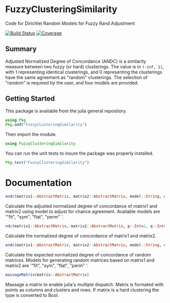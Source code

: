 # FuzzyClusteringSimilarity

Code for Dirichlet Random Models for Fuzzy Rand Adjustment

[![Build Status](https://github.com/ryandewolfe33/FuzzyClusteringSimilarity.jl/actions/workflows/CI.yml/badge.svg?branch=main)](https://github.com/ryandewolfe33/FuzzyClusteringSimilarity.jl/actions/workflows/CI.yml?query=branch%3Amain)
[![Coverage](https://codecov.io/gh/ryandewolfe33/FuzzyClusteringSimilarity.jl/branch/main/graph/badge.svg)](https://codecov.io/gh/ryandewolfe33/FuzzyClusteringSimilarity.jl)

## Summary
Adjusted Normalized Degree of Concordance (ANDC) is a similarity measure between two fuzzy (or hard) clusterings. The value is in `(-inf, 1]`, with 1 representing identical clusterings, and 0 representing the clusterings have the same agreement as "random" clusterings. The selection of "random" is required by the user, and four models are provided.

## Getting Started

This package is available from the julia general repository.

```julia
using Pkg
Pkg.add("FuzzyCLusteringSimilarity")
```

Then import the module.
```julia
using FuzzyClusteringSimilarity
```

You can run the unit tests to insure the package was properly installed.
```julia
Pkg.test("FuzzyClusteringSimilarity")
```

# Documentation

```julia
andc(matrix1::AbstractMatrix, matrix2::AbstractMatrix, model::String, oneSided=True, p::Int=1, q::Int=1)
```
Calculate the adjusted normalized degree of concordance of matrix1 and matrix2 using model to adjust for chance agreement. Available models are '"fit", "sym", "flat", "perm" '. 

```julia
ndc(matrix1::AbstractMatrix, matrix2::AbstractMatrix, p::Int=1, q::Int=1)
```
Calculate the normalized degree of concordance of matrix1 and matrix2.

```julia
endc(matrix1::AbstractMatrix, matrix2::AbstractMatrix, model::String, oneSided=True, p::Int=1, q::Int=1)
```
Calculate the expected normalized degree of concordance of random matrices. Models for generating random matrices based on matrix1 and matrix2  are '"fit", "sym", "flat", "perm" '.


```julia
massageMatrix(matrix::AbstractMatrix)
```
Massage a matrix to enable julia's multiple dispatch. Matrix is formated with points as columns and clusters and rows. If matrix is a hard clustering the type is converted to Bool.

